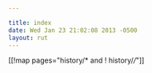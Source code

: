 ```yaml
---

title: index
date: Wed Jan 23 21:02:08 2013 -0500
layout: rut
---
```


[[!map pages="history/* and ! history/*/*"]]
